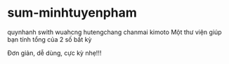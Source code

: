 # sum-minhtuyenpham
quynhanh
swith
wuahcng
hutengchang
chanmai
kimoto
Một thư viện giúp bạn tính tổng của 2 số bất kỳ

Đơn giản, dễ dùng, cực kỳ nhẹ!!!
